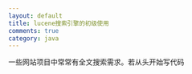 ```yaml
---
layout: default
title: lucene搜索引擎的初级使用
comments: true
category: java
---
```



一些网站项目中常常有全文搜索需求。若从头开始写代码